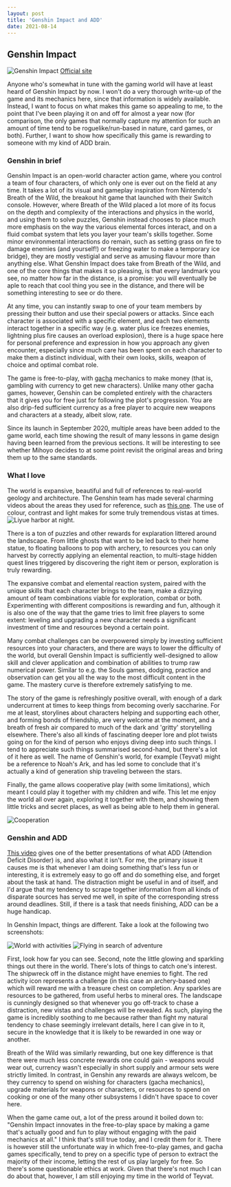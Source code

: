 ```yaml
---
layout: post
title: 'Genshin Impact and ADD'
date: 2021-08-14
---
```


## Genshin Impact

![Genshin Impact](https://i.ibb.co/RcKHt5P/2021221165237.png)
[Official site](https://genshin.mihoyo.com/en/)

Anyone who's somewhat in tune with the gaming world will have at least heard of Genshin Impact by now. I won't do a very thorough write-up of the game and its mechanics here, since that information is widely available. Instead, I want to focus on what makes this game so appealing to me, to the point that I've been playing it on and off for almost a year now (for comparison, the only games that normally capture my attention for such an amount of time tend to be roguelike/run-based in nature, card games, or both). Further, I want to show how specifically this game is rewarding to someone with my kind of ADD brain.

### Genshin in brief

Genshin Impact is an open-world character action game, where you control a team of four characters, of which only one is ever out on the field at any time. It takes a lot of its visual and gameplay inspiration from Nintendo's Breath of the Wild, the breakout hit game that launched with their Switch console. However, where Breath of the Wild placed a lot more of its focus on the depth and complexity of the interactions and physics in the world, and using them to solve puzzles, Genshin instead chooses to place much more emphasis on the way the various elemental forces interact, and on a fluid combat system that lets you layer your team's skills together. Some minor environmental interactions do remain, such as setting grass on fire to damage enemies (and yourself!) or freezing water to make a temporary ice bridge), they are mostly vestigial and serve as amusing flavour more than anything else. What Genshin Impact does take from Breath of the Wild, and one of the core things that makes it so pleasing, is that every landmark you see, no matter how far in the distance, is a promise: you will eventually be aple to reach that cool thing you see in the distance, and there will be something interesting to see or do there.

At any time, you can instantly swap to one of your team members by pressing their button and use their special powers or attacks. Since each character is associated with a specific element, and each two elements interact together in a specific way (e.g. water plus ice freezes enemies, lightning plus fire causes an overload explosion), there is a huge space here for personal preference and expression in how you approach any given encounter, especially since much care has been spent on each character to make them a distinct individual, with their own looks, skills, weapon of choice and optimal combat role.

The game is free-to-play, with [gacha](https://en.wikipedia.org/wiki/Gacha_game) mechanics to make money (that is, gambling with currency to get new characters). Unlike many other gacha games, however, Genshin can be completed entirely with the characters that it gives you for free just for following the plot's progression. You are also drip-fed sufficient currency as a free player to acquire new weapons and characters at a steady, albeit slow, rate.

Since its launch in September 2020, multiple areas have been added to the game world, each time showing the result of many lessons in game design having been learned from the previous sections. It will be interesting to see whether Mihoyo decides to at some point revisit the original areas and bring them up to the same standards.

### What I love

The world is expansive, beautiful and full of references to real-world geology and architecture. The Genshin team has made several charming videos about the areas they used for reference, such as [this one](https://www.youtube.com/watch?v=mfUSO0DlAwc). The use of colour, contrast and light makes for some truly tremendous vistas at times.
![Liyue harbor at night](https://i.ibb.co/y5Mjdpf/2021210165041.png).

There is a ton of puzzles and other rewards for explaration littered around the landscape. From little ghosts that want to be led back to their home statue, to floating balloons to pop with archery, to resources you can only harvest by correctly applying an elemental reaction, to multi-stage hidden quest lines triggered by discovering the right item or person, exploration is truly rewarding.

The expansive combat and elemental reaction system, paired with the unique skills that each character brings to the team, make a dizzying amount of team combinations viable for exploration, combat or both. Experimenting with different compositions is rewarding and fun, although it is also one of the way that the game tries to limit free players to some extent: leveling and upgrading a new character needs a significant investment of time and resources beyond a certain point.

Many combat challenges can be overpowered simply by investing sufficient resources into your characters, and there are ways to lower the difficulty of the world, but overall Genshin Impact is sufficiently well-designed to allow skill and clever application and combination of abilities to trump raw numerical power. Similar to e.g. the Souls games, dodging, practice and observation can get you all the way to the most difficult content in the game. The mastery curve is therefore extremely satisfying to me.

The story of the game is refreshingly positive overall, with enough of a dark undercurrent at times to keep things from becoming overly saccharine. For me at least, storylines about characters helping and supporting each other, and forming bonds of friendship, are very welcome at the moment, and a breath of fresh air compared to much of the dark and 'gritty' storytelling elsewhere. There's also all kinds of fascinating deeper lore and plot twists going on for the kind of person who enjoys diving deep into such things. I tend to appreciate such things summarised second-hand, but there's a lot of it here as well. The name of Genshin's world, for example (Teyvat) might be a reference to Noah's Ark, and has led some to conclude that it's actually a kind of generation ship traveling between the stars.

Finally, the game allows cooperative play (with some limitations), which meant I could play it together with my children and wife. This let me enjoy the world all over again, exploring it together with them, and showing them little tricks and secret places, as well as being able to help them in general.

![Cooperation](https://i.ibb.co/KNCHn3V/2020122113344.png)

### Genshin and ADD

[This video](https://youtu.be/UgICUjdwDZw?t=268) gives one of the better presentations of what ADD (Attendion Deficit Disorder) is, and also what it isn't. For me, the primary issue it causes me is that whenever I am doing something that's less fun or interesting, it is extremely easy to go off and do something else, and forget about the task at hand. The distraction might be useful in and of itself, and I'd argue that my tendency to scrape together information from all kinds of disparate sources has served me well, in spite of the corresponding stress around deadlines. Still, if there is a task that needs finishing, ADD can be a huge handicap.

In Genshin Impact, things are different. Take a look at the following two screenshots:

![World with activities](https://i.ibb.co/0FN0GZd/202186215547.png)
![Flying in search of adventure](https://i.ibb.co/tLGHgPW/2021221104720.png)

First, look how far you can see. Second, note the little glowing and sparkling things out there in the world. There's lots of things to catch one's interest. The shipwreck off in the distance might have enemies to fight. The red activity icon represents a challenge (in this case an archery-based one) which will reward me with a treasure chest on completion. Any sparkles are resources to be gathered, from useful herbs to mineral ores. The landscape is cunningly designed so that whenever you go off-track to chase a distraction, new vistas and challenges will be revealed. As such, playing the game is incredibly soothing to me because rather than fight my natural tendency to chase seemingly irrelevant details, here I can give in to it, secure in the knowledge that it is likely to be rewarded in one way or another.

Breath of the Wild was similarly rewarding, but one key difference is that there were much less concrete rewards one could gain - weapons would wear out, currency wasn't especially in short supply and armour sets were strictly limited. In contrast, in Genshin any rewards are always welcom, be they currency to spend on wishing for characters (gacha mechanics), upgrade materials for weapons or characters, or resources to spend on cooking or one of the many other subsystems I didn't have space to cover here.

When the game came out, a lot of the press around it boiled down to: "Genshin Impact innovates in the free-to-play space by making a game that's actually good and fun to play without engaging with the paid mechanics at all." I think that's still true today, and I credit them for it. There is however still the unfortunate way in which free-to-play games, and gacha games specifically, tend to prey on a specific type of person to extract the majority of their income, letting the rest of us play largely for free. So there's some questionable ethics at work. Given that there's not much I can do about that, however, I am still enjoying my time in the world of Teyvat.
